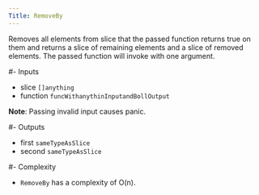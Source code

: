 ```yaml
---
Title: RemoveBy
---
```


Removes all elements from slice that the passed function returns true on them
and returns a slice of remaining elements and a slice of removed elements.
The passed function will invoke with one argument.

#- Inputs
- slice `[]anything`
- function `funcWithanythinInputandBollOutput`


**Note**: Passing invalid input causes panic.

#- Outputs
- first `sameTypeAsSlice`
- second `sameTypeAsSlice`

#- Complexity
- `RemoveBy` has a complexity of O(n).
